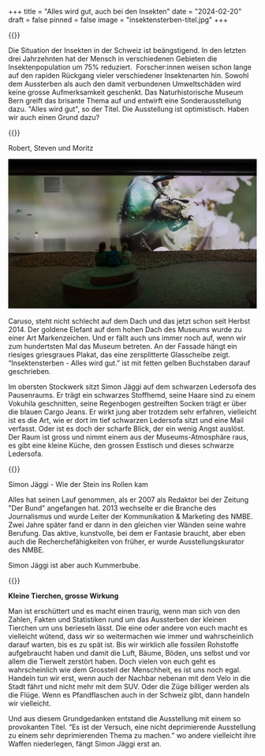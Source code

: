 +++
title = "Alles wird gut, auch bei den Insekten"
date = "2024-02-20"
draft = false
pinned = false
image = "insektensterben-titel.jpg"
+++
<!--StartFragment-->

{{<lead>}}

Die Situation der Insekten in der Schweiz ist beängstigend. In den letzten drei Jahrzehnten hat der Mensch in verschiedenen Gebieten die Insektenpopulation um 75% reduziert.  Forscher:innen weisen schon lange auf den rapiden Rückgang vieler verschiedener Insektenarten hin. Sowohl dem Aussterben als auch den damit verbundenen Umweltschäden wird keine grosse Aufmerksamkeit geschenkt. Das Naturhistorische Museum Bern greift das brisante Thema auf und entwirft eine Sonderausstellung dazu. "Alles wird gut", so der Titel. Die Ausstellung ist optimistisch. Haben wir auch einen Grund dazu?

{{</lead>}}

Robert, Steven und Moritz

<!--EndFragment-->

![Mitten in der Sonderausstellung der kleinen Tierchen in gross. (Quelle: Der Bund-Ausstellung über Insektensterben)](nmbe-insektensterben-kafer.webp)

<!--StartFragment-->

Caruso, steht nicht schlecht auf dem Dach und das jetzt schon seit Herbst 2014. Der goldene Elefant auf dem hohen Dach des Museums wurde zu einer Art Markenzeichen. Und er fällt auch uns immer noch auf, wenn wir zum hundertsten Mal das Museum betreten. An der Fassade hängt ein riesiges griesgraues Plakat, das eine zersplitterte Glasscheibe zeigt. “Insektensterben - Alles wird gut.” ist mit fetten gelben Buchstaben darauf geschrieben. 

Im obersten Stockwerk sitzt Simon Jäggi auf dem schwarzen Ledersofa des Pausenraums. Er trägt ein schwarzes Stoffhemd, seine Haare sind zu einem Vokuhila geschnitten, seine Regenbogen gestreiften Socken trägt er über die blauen Cargo Jeans. Er wirkt jung aber trotzdem sehr erfahren, vielleicht ist es die Art, wie er dort im tief schwarzen Ledersofa sitzt und eine Mail verfasst. Oder ist es doch der scharfe Blick, der ein wenig Angst auslöst. Der Raum ist gross und nimmt einem aus der Museums-Atmosphäre raus, es gibt eine kleine Küche, den grossen Esstisch und dieses schwarze Ledersofa. 

{{<box title="Ausklappbare Box">}}

Simon Jäggi - Wie der Stein ins Rollen kam

Alles hat seinen Lauf genommen, als er 2007 als Redaktor bei der Zeitung "Der Bund" angefangen hat. 2013 wechselte er die Branche des Journalismus und wurde Leiter der Kommunikation & Marketing des NMBE. Zwei Jahre später fand er dann in den gleichen vier Wänden seine wahre Berufung. Das aktive, kunstvolle, bei dem er Fantasie braucht, aber eben auch die Recherchefähigkeiten von früher, er wurde Ausstellungskurator des NMBE. 

Simon Jäggi ist aber auch Kummerbube.

{{</box>}}

**Kleine Tierchen, grosse Wirkung**

Man ist erschüttert und es macht einen traurig, wenn man sich von den Zahlen, Fakten und Statistiken rund um das Aussterben der kleinen Tierchen um uns berieseln lässt. Die eine oder andere von euch macht es vielleicht wütend, dass wir so weitermachen wie immer und wahrscheinlich darauf warten, bis es zu spät ist. Bis wir wirklich alle fossilen Rohstoffe aufgebraucht haben und damit die Luft, Bäume, Böden, uns selbst und vor allem die Tierwelt zerstört haben. Doch vielen von euch geht es wahrscheinlich wie dem Grossteil der Menschheit, es ist uns noch egal. Handeln tun wir erst, wenn auch der Nachbar nebenan mit dem Velo in die Stadt fährt und nicht mehr mit dem SUV. Oder die Züge billiger werden als die Flüge. Wenn es Pfandflaschen auch in der Schweiz gibt, dann handeln wir vielleicht. 

Und aus diesem Grundgedanken entstand die Ausstellung mit einem so provokanten Titel. “Es ist der Versuch, eine nicht deprimierende Ausstellung zu einem sehr deprimierenden Thema zu machen.” wo andere vielleicht ihre Waffen niederlegen, fängt Simon Jäggi erst an. 

<!--EndFragment-->